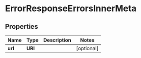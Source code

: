 

# ErrorResponseErrorsInnerMeta


## Properties

| Name | Type | Description | Notes |
|------------ | ------------- | ------------- | -------------|
|**url** | **URI** |  |  [optional] |



